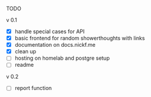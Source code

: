 TODO

v 0.1
- [x] handle special cases for API
- [x] basic frontend for random showerthoughts with links
- [x] documentation on docs.nickf.me
- [x] clean up
- [ ] hosting on homelab and postgre setup
- [ ] readme

v 0.2
- [ ] report function